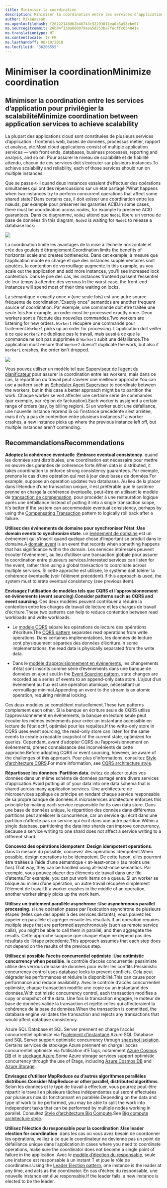 ```yaml
---
title: Minimiser la coordination
description: Minimiser la coordination entre les services d’application pour privilégier la scalabilité
author: MikeWasson
ms.openlocfilehash: f26222148db2b48743c52293011ea0a5a58ebe07
ms.sourcegitcommit: 26b04f138a860979aea5d253ba7fecffc654841e
ms.translationtype: HT
ms.contentlocale: fr-FR
ms.lasthandoff: 06/19/2018
ms.locfileid: "36206555"
---
```

# <a name="minimize-coordination"></a><span data-ttu-id="52b6a-103">Minimiser la coordination</span><span class="sxs-lookup"><span data-stu-id="52b6a-103">Minimize coordination</span></span> 

## <a name="minimize-coordination-between-application-services-to-achieve-scalability"></a><span data-ttu-id="52b6a-104">Minimiser la coordination entre les services d’application pour privilégier la scalabilité</span><span class="sxs-lookup"><span data-stu-id="52b6a-104">Minimize coordination between application services to achieve scalability</span></span>

<span data-ttu-id="52b6a-105">La plupart des applications cloud sont constituées de plusieurs services d’application : frontends web, bases de données, processus métier, rapport et analyse, etc.</span><span class="sxs-lookup"><span data-stu-id="52b6a-105">Most cloud applications consist of multiple application services &mdash; web front ends, databases, business processes, reporting and analysis, and so on.</span></span> <span data-ttu-id="52b6a-106">Pour assurer le niveau de scalabilité et de fiabilité attendu, chacun de ces services doit s’exécuter sur plusieurs instances.</span><span class="sxs-lookup"><span data-stu-id="52b6a-106">To achieve scalability and reliability, each of those services should run on multiple instances.</span></span> 

<span data-ttu-id="52b6a-107">Que se passe-t-il quand deux instances essaient d’effectuer des opérations simultanées qui ont des répercussions sur un état partagé ?</span><span class="sxs-lookup"><span data-stu-id="52b6a-107">What happens when two instances try to perform concurrent operations that affect some shared state?</span></span> <span data-ttu-id="52b6a-108">Dans certains cas, il doit exister une coordination entre les nœuds, par exemple pour préserver les garanties ACID.</span><span class="sxs-lookup"><span data-stu-id="52b6a-108">In some cases, there must be coordination across nodes, for example to preserve ACID guarantees.</span></span> <span data-ttu-id="52b6a-109">Dans ce diagramme, `Node2` attend que `Node1` libère un verrou de base de données :</span><span class="sxs-lookup"><span data-stu-id="52b6a-109">In this diagram, `Node2` is waiting for `Node1` to release a database lock:</span></span>

![](./images/database-lock.svg)

<span data-ttu-id="52b6a-110">La coordination limite les avantages de la mise à l’échelle horizontale et crée des goulots d’étranglement.</span><span class="sxs-lookup"><span data-stu-id="52b6a-110">Coordination limits the benefits of horizontal scale and creates bottlenecks.</span></span> <span data-ttu-id="52b6a-111">Dans cet exemple, à mesure que l’application monte en charge et que des instances supplémentaires sont ajoutées, la contention de verrouillage augmente.</span><span class="sxs-lookup"><span data-stu-id="52b6a-111">In this example, as you scale out the application and add more instances, you'll see increased lock contention.</span></span> <span data-ttu-id="52b6a-112">Dans le pire des cas, les instances frontend passent l’essentiel de leur temps à attendre des verrous.</span><span class="sxs-lookup"><span data-stu-id="52b6a-112">In the worst case, the front-end instances will spend most of their time waiting on locks.</span></span>

<span data-ttu-id="52b6a-113">La sémantique « exactly once » (une seule fois) est une autre source fréquente de coordination.</span><span class="sxs-lookup"><span data-stu-id="52b6a-113">"Exactly once" semantics are another frequent source of coordination.</span></span> <span data-ttu-id="52b6a-114">Par exemple, une commande doit être traitée une seule fois.</span><span class="sxs-lookup"><span data-stu-id="52b6a-114">For example, an order must be processed exactly once.</span></span> <span data-ttu-id="52b6a-115">Deux workers sont à l’écoute des nouvelles commandes.</span><span class="sxs-lookup"><span data-stu-id="52b6a-115">Two workers are listening for new orders.</span></span> <span data-ttu-id="52b6a-116">`Worker1` récupère une commande pour traitement.</span><span class="sxs-lookup"><span data-stu-id="52b6a-116">`Worker1` picks up an order for processing.</span></span> <span data-ttu-id="52b6a-117">L’application doit veiller à ce que `Worker2` ne duplique pas le travail, mais aussi à ce que la commande ne soit pas supprimée si `Worker1` subit une défaillance.</span><span class="sxs-lookup"><span data-stu-id="52b6a-117">The application must ensure that `Worker2` doesn't duplicate the work, but also if `Worker1` crashes, the order isn't dropped.</span></span>

![](./images/coordination.svg)

<span data-ttu-id="52b6a-118">Vous pouvez utiliser un modèle tel que [Superviseur de l’agent du planificateur][sas-pattern] pour assurer la coordination entre les workers, mais dans ce cas, la répartition du travail peut s’avérer une meilleure approche.</span><span class="sxs-lookup"><span data-stu-id="52b6a-118">You can use a pattern such as [Scheduler Agent Supervisor][sas-pattern] to coordinate between the workers, but in this case a better approach might be to partition the work.</span></span> <span data-ttu-id="52b6a-119">Chaque worker se voit affecter une certaine série de commandes (par exemple, par région de facturation).</span><span class="sxs-lookup"><span data-stu-id="52b6a-119">Each worker is assigned a certain range of orders (say, by billing region).</span></span> <span data-ttu-id="52b6a-120">Si un worker subit une défaillance, une nouvelle instance reprend là où l’instance précédente s’est arrêtée, mais il n’y a pas de contention entre plusieurs instances.</span><span class="sxs-lookup"><span data-stu-id="52b6a-120">If a worker crashes, a new instance picks up where the previous instance left off, but multiple instances aren't contending.</span></span>

## <a name="recommendations"></a><span data-ttu-id="52b6a-121">Recommandations</span><span class="sxs-lookup"><span data-stu-id="52b6a-121">Recommendations</span></span>

<span data-ttu-id="52b6a-122">**Adoptez la cohérence éventuelle** :</span><span class="sxs-lookup"><span data-stu-id="52b6a-122">**Embrace eventual consistency**.</span></span> <span data-ttu-id="52b6a-123">quand les données sont distribuées, une coordination est nécessaire pour mettre en œuvre des garanties de cohérence forte.</span><span class="sxs-lookup"><span data-stu-id="52b6a-123">When data is distributed, it takes coordination to enforce strong consistency guarantees.</span></span> <span data-ttu-id="52b6a-124">Par exemple, prenons le cas d’une opération qui met à jour deux bases de données.</span><span class="sxs-lookup"><span data-stu-id="52b6a-124">For example, suppose an operation updates two databases.</span></span> <span data-ttu-id="52b6a-125">Au lieu de la placer dans l’étendue d’une transaction unique, il est préférable que le système prenne en charge la cohérence éventuelle, peut-être en utilisant le modèle de [transaction de compensation][compensating-transaction], pour procéder à une restauration logique après une défaillance.</span><span class="sxs-lookup"><span data-stu-id="52b6a-125">Instead of putting it into a single transaction scope, it's better if the system can accommodate eventual consistency, perhaps by using the [Compensating Transaction][compensating-transaction] pattern to logically roll back after a failure.</span></span>

<span data-ttu-id="52b6a-126">**Utilisez des événements de domaine pour synchroniser l’état** :</span><span class="sxs-lookup"><span data-stu-id="52b6a-126">**Use domain events to synchronize state**.</span></span> <span data-ttu-id="52b6a-127">un [événement de domaine][domain-event] est un événement qui s’inscrit quand quelque chose d’important se produit dans le domaine.</span><span class="sxs-lookup"><span data-stu-id="52b6a-127">A [domain event][domain-event] is an event that records when something happens that has significance within the domain.</span></span> <span data-ttu-id="52b6a-128">Les services intéressés peuvent écouter l’événement, au lieu d’utiliser une transaction globale pour assurer la coordination entre plusieurs services.</span><span class="sxs-lookup"><span data-stu-id="52b6a-128">Interested services can listen for the event, rather than using a global transaction to coordinate across multiple services.</span></span> <span data-ttu-id="52b6a-129">Si cette approche est utilisée, le système doit tolérer la cohérence éventuelle (voir l’élément précédent).</span><span class="sxs-lookup"><span data-stu-id="52b6a-129">If this approach is used, the system must tolerate eventual consistency (see previous item).</span></span> 

<span data-ttu-id="52b6a-130">**Envisagez l’utilisation de modèles tels que CQRS et l’approvisionnement en événements (event sourcing)**.</span><span class="sxs-lookup"><span data-stu-id="52b6a-130">**Consider patterns such as CQRS and event sourcing**.</span></span> <span data-ttu-id="52b6a-131">Ces deux modèles peuvent contribuer à réduire la contention entre les charges de travail de lecture et les charges de travail d’écriture.</span><span class="sxs-lookup"><span data-stu-id="52b6a-131">These two patterns can help to reduce contention between read workloads and write workloads.</span></span> 

- <span data-ttu-id="52b6a-132">Le [modèle CQRS][cqrs-pattern] sépare les opérations de lecture des opérations d’écriture.</span><span class="sxs-lookup"><span data-stu-id="52b6a-132">The [CQRS pattern][cqrs-pattern] separates read operations from write operations.</span></span> <span data-ttu-id="52b6a-133">Dans certaines implémentations, les données de lecture sont physiquement séparées des données d’écriture.</span><span class="sxs-lookup"><span data-stu-id="52b6a-133">In some implementations, the read data is physically separated from the write data.</span></span> 

- <span data-ttu-id="52b6a-134">Dans le [modèle d’approvisionnement en événements][event-sourcing], les changements d’état sont inscrits comme série d’événements dans une banque de données en ajout seul.</span><span class="sxs-lookup"><span data-stu-id="52b6a-134">In the [Event Sourcing pattern][event-sourcing], state changes are recorded as a series of events to an append-only data store.</span></span> <span data-ttu-id="52b6a-135">L’ajout d’un événement au flux est une opération atomique, nécessitant un verrouillage minimal.</span><span class="sxs-lookup"><span data-stu-id="52b6a-135">Appending an event to the stream is an atomic operation, requiring minimal locking.</span></span> 

<span data-ttu-id="52b6a-136">Ces deux modèles se complètent mutuellement.</span><span class="sxs-lookup"><span data-stu-id="52b6a-136">These two patterns complement each other.</span></span> <span data-ttu-id="52b6a-137">Si la banque en écriture seule de CQRS utilise l’approvisionnement en événements, la banque en lecture seule peut écouter les mêmes événements pour créer un instantané accessible en lecture de l’état actif, optimisé pour les requêtes.</span><span class="sxs-lookup"><span data-stu-id="52b6a-137">If the write-only store in CQRS uses event sourcing, the read-only store can listen for the same events to create a readable snapshot of the current state, optimized for queries.</span></span> <span data-ttu-id="52b6a-138">Cependant, avant d’adopter CQRS ou l’approvisionnement en événements, prenez connaissance des inconvénients de cette approche.</span><span class="sxs-lookup"><span data-stu-id="52b6a-138">Before adopting CQRS or event sourcing, however, be aware of the challenges of this approach.</span></span> <span data-ttu-id="52b6a-139">Pour plus d’informations, consultez [Style d’architecture CQRS][cqrs-style].</span><span class="sxs-lookup"><span data-stu-id="52b6a-139">For more information, see [CQRS architecture style][cqrs-style].</span></span>

<span data-ttu-id="52b6a-140">**Répartissez les données** :</span><span class="sxs-lookup"><span data-stu-id="52b6a-140">**Partition data**.</span></span>  <span data-ttu-id="52b6a-141">évitez de placer toutes vos données dans un même schéma de données partagé entre divers services d’application.</span><span class="sxs-lookup"><span data-stu-id="52b6a-141">Avoid putting all of your data into one data schema that is shared across many application services.</span></span> <span data-ttu-id="52b6a-142">Une architecture de microservices applique ce principe en rendant chaque service responsable de sa propre banque de données.</span><span class="sxs-lookup"><span data-stu-id="52b6a-142">A microservices architecture enforces this principle by making each service responsible for its own data store.</span></span> <span data-ttu-id="52b6a-143">Dans une base de données unique, le répartition des données dans différentes partitions peut améliorer la concurrence, car un service qui écrit dans une partition n’affecte pas un service qui écrit dans une autre partition.</span><span class="sxs-lookup"><span data-stu-id="52b6a-143">Within a single database, partitioning the data into shards can improve concurrency, because a service writing to one shard does not affect a service writing to a different shard.</span></span>

<span data-ttu-id="52b6a-144">**Concevez des opérations idempotent** :</span><span class="sxs-lookup"><span data-stu-id="52b6a-144">**Design idempotent operations**.</span></span> <span data-ttu-id="52b6a-145">dans la mesure du possible, concevez des opérations idempotent.</span><span class="sxs-lookup"><span data-stu-id="52b6a-145">When possible, design operations to be idempotent.</span></span> <span data-ttu-id="52b6a-146">De cette façon, elles pourront être traitées à l’aide d’une sémantique « at-least-once » (au moins une fois).</span><span class="sxs-lookup"><span data-stu-id="52b6a-146">That way, they can be handled using at-least-once semantics.</span></span> <span data-ttu-id="52b6a-147">Par exemple, vous pouvez placer des éléments de travail dans une file d’attente.</span><span class="sxs-lookup"><span data-stu-id="52b6a-147">For example, you can put work items on a queue.</span></span> <span data-ttu-id="52b6a-148">Si un worker se bloque au milieu d’une opération, un autre travail récupère simplement l’élément de travail.</span><span class="sxs-lookup"><span data-stu-id="52b6a-148">If a worker crashes in the middle of an operation, another worker simply picks up the work item.</span></span>

<span data-ttu-id="52b6a-149">**Utilisez un traitement parallèle asynchrone** :</span><span class="sxs-lookup"><span data-stu-id="52b6a-149">**Use asynchronous parallel processing**.</span></span> <span data-ttu-id="52b6a-150">si une opération passe par l’exécution asynchrone de plusieurs étapes (telles que des appels à des services distants), vous pouvez les appeler en parallèle et agréger ensuite les résultats.</span><span class="sxs-lookup"><span data-stu-id="52b6a-150">If an operation requires multiple steps that are performed asynchronously (such as remote service calls), you might be able to call them in parallel, and then aggregate the results.</span></span> <span data-ttu-id="52b6a-151">Cette approche suppose que chaque étape ne dépend pas des résultats de l’étape précédente.</span><span class="sxs-lookup"><span data-stu-id="52b6a-151">This approach assumes that each step does not depend on the results of the previous step.</span></span>   

<span data-ttu-id="52b6a-152">**Utilisez si possible l’accès concurrentiel optimiste** :</span><span class="sxs-lookup"><span data-stu-id="52b6a-152">**Use optimistic concurrency when possible**.</span></span> <span data-ttu-id="52b6a-153">le contrôle d’accès concurrentiel pessimiste utilise des verrous de base de données pour éviter les conflits.</span><span class="sxs-lookup"><span data-stu-id="52b6a-153">Pessimistic concurrency control uses database locks to prevent conflicts.</span></span> <span data-ttu-id="52b6a-154">Cela peut dégrader les performances et réduire la disponibilité.</span><span class="sxs-lookup"><span data-stu-id="52b6a-154">This can cause poor performance and reduce availability.</span></span> <span data-ttu-id="52b6a-155">Avec le contrôle d’accès concurrentiel optimiste, chaque transaction modifie une copie ou un instantané des données.</span><span class="sxs-lookup"><span data-stu-id="52b6a-155">With optimistic concurrency control, each transaction modifies a copy or snapshot of the data.</span></span> <span data-ttu-id="52b6a-156">Une fois la transaction engagée, le moteur de base de données valide la transaction et rejette celles qui affecteraient la cohérence de la base de données.</span><span class="sxs-lookup"><span data-stu-id="52b6a-156">When the transaction is committed, the database engine validates the transaction and rejects any transactions that would affect database consistency.</span></span> 

<span data-ttu-id="52b6a-157">Azure SQL Database et SQL Server prennent en charge l’accès concurrentiel optimiste via l’[isolement d’instantané][sql-snapshot-isolation].</span><span class="sxs-lookup"><span data-stu-id="52b6a-157">Azure SQL Database and SQL Server support optimistic concurrency through [snapshot isolation][sql-snapshot-isolation].</span></span> <span data-ttu-id="52b6a-158">Certains services de stockage Azure prennent en charge l’accès concurrentiel optimiste via l’utilisation d’ETags, notamment [Azure Cosmos DB][cosmosdb-faq] et le [stockage Azure][storage-concurrency].</span><span class="sxs-lookup"><span data-stu-id="52b6a-158">Some Azure storage services support optimistic concurrency through the use of Etags, including [Azure Cosmos DB][cosmosdb-faq] and [Azure Storage][storage-concurrency].</span></span>

<span data-ttu-id="52b6a-159">**Envisagez d’utiliser MapReduce ou d’autres algorithmes parallèles distribués**.</span><span class="sxs-lookup"><span data-stu-id="52b6a-159">**Consider MapReduce or other parallel, distributed algorithms**.</span></span> <span data-ttu-id="52b6a-160">Selon les données et le type de travail à effectuer, vous pourrez peut-être répartir le travail en plusieurs tâches indépendantes qui seront effectuées par plusieurs nœuds fonctionnant en parallèle.</span><span class="sxs-lookup"><span data-stu-id="52b6a-160">Depending on the data and type of work to be performed, you may be able to split the work into independent tasks that can be performed by multiple nodes working in parallel.</span></span> <span data-ttu-id="52b6a-161">Consultez [Style d’architecture Big Compute][big-compute].</span><span class="sxs-lookup"><span data-stu-id="52b6a-161">See [Big compute architecture style][big-compute].</span></span>

<span data-ttu-id="52b6a-162">**Utilisez l’élection du responsable pour la coordination** :</span><span class="sxs-lookup"><span data-stu-id="52b6a-162">**Use leader election for coordination**.</span></span> <span data-ttu-id="52b6a-163">dans les cas où vous avez besoin de coordonner les opérations, veillez à ce que le coordinateur ne devienne pas un point de défaillance unique dans l’application.</span><span class="sxs-lookup"><span data-stu-id="52b6a-163">In cases where you need to coordinate operations, make sure the coordinator does not become a single point of failure in the application.</span></span> <span data-ttu-id="52b6a-164">Avec le [modèle d’élection du responsable][leader-election], seule une instance est responsable à un instant T et joue le rôle de coordinateur.</span><span class="sxs-lookup"><span data-stu-id="52b6a-164">Using the [Leader Election pattern][leader-election], one instance is the leader at any time, and acts as the coordinator.</span></span> <span data-ttu-id="52b6a-165">En cas d’échec du responsable, une nouvelle instance est élue responsable.</span><span class="sxs-lookup"><span data-stu-id="52b6a-165">If the leader fails, a new instance is elected to be the leader.</span></span> 
 

<!-- links -->

[big-compute]: ../architecture-styles/big-compute.md
[compensating-transaction]: ../../patterns/compensating-transaction.md
[cqrs-style]: ../architecture-styles/cqrs.md
[cqrs-pattern]: ../../patterns/cqrs.md
[cosmosdb-faq]: /azure/cosmos-db/faq
[domain-event]: https://martinfowler.com/eaaDev/DomainEvent.html
[event-sourcing]: ../../patterns/event-sourcing.md
[leader-election]: ../../patterns/leader-election.md
[sas-pattern]: ../../patterns/scheduler-agent-supervisor.md
[sql-snapshot-isolation]: /sql/t-sql/statements/set-transaction-isolation-level-transact-sql
[storage-concurrency]: https://azure.microsoft.com/blog/managing-concurrency-in-microsoft-azure-storage-2/